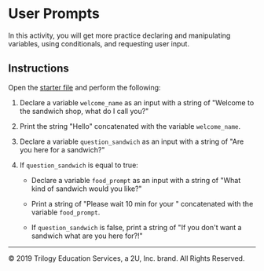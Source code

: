 # User Prompts

In this activity, you will get more practice declaring and manipulating variables, using conditionals, and requesting user input.

## Instructions

Open the [starter file](Unsolved/inputs-01.py) and perform the following:

1. Declare a variable `welcome_name` as an input with a string of "Welcome to the sandwich shop, what do I call you?"

2. Print the string "Hello" concatenated with the variable `welcome_name`.

3. Declare a variable `question_sandwich` as an input with a string of "Are you here for a sandwich?"

4. If `question_sandwich` is equal to true:

    * Declare a variable `food_prompt` as an input with a string of "What kind of sandwich would you like?"

    * Print a string of "Please wait 10 min for your " concatenated with the variable `food_prompt`.

    * If `question_sandwich` is false, print a string of "If you don't want a sandwich what are you here for?!"

---

© 2019 Trilogy Education Services, a 2U, Inc. brand. All Rights Reserved.
